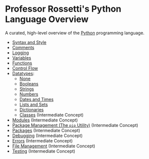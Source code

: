 # Professor Rossetti's Python Language Overview

A curated, high-level overview of the [Python](https://www.python.org/) programming language.

  + [Syntax and Style](syntax-and-style.md)
  + [Comments](comments.md)
  + [Logging](logging.md)
  + [Variables](variables.md)
  + [Functions](functions.md)
  + [Control Flow](control-flow.md)
  + [Datatypes](datatypes/README.md):
    + [None](datatypes/none.md)
    + [Booleans](datatypes/booleans.md)
    + [Strings](datatypes/strings.md)
    + [Numbers](datatypes/numbers.md)
    + [Dates and Times](datatypes/dates.md)
    + [Lists and Sets](datatypes/lists.md)
    + [Dictionaries](datatypes/dictionaries.md)
    + [Classes](datatypes/classes.md) (Intermediate Concept)
  + [Modules](modules/) (Intermediate Concept)
  + [Package Management (The `pip` Utility)](/notes/pip.md) (Intermediate Concept)
  + [Packages](packages/) (Intermediate Concept)
  + [Debugging](debugging.md) (Intermediate Concept)
  + [Errors](errors.md) (Intermediate Concept)
  + [File Management](file-management.md) (Intermediate Concept)
  + [Testing](testing.md) (Intermediate Concept)
